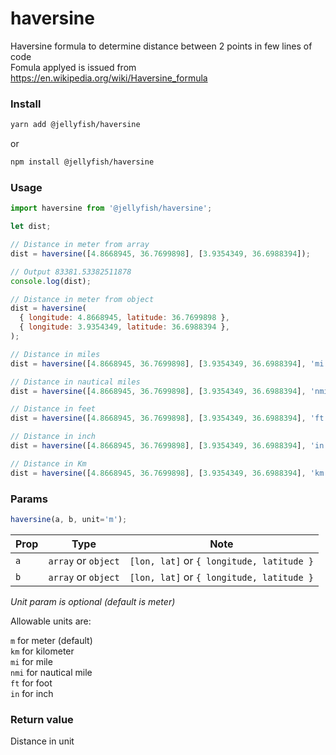 # haversine
Haversine formula to determine distance between 2 points in few lines of code  
Fomula applyed is issued from https://en.wikipedia.org/wiki/Haversine_formula


### Install
```bash
yarn add @jellyfish/haversine
```
or
```bash
npm install @jellyfish/haversine
```
### Usage
```javascript
import haversine from '@jellyfish/haversine';

let dist;

// Distance in meter from array
dist = haversine([4.8668945, 36.7699898], [3.9354349, 36.6988394]);

// Output 83381.53382511878
console.log(dist); 

// Distance in meter from object
dist = haversine(
  { longitude: 4.8668945, latitude: 36.7699898 }, 
  { longitude: 3.9354349, latitude: 36.6988394 },
);

// Distance in miles
dist = haversine([4.8668945, 36.7699898], [3.9354349, 36.6988394], 'mi');

// Distance in nautical miles
dist = haversine([4.8668945, 36.7699898], [3.9354349, 36.6988394], 'nmi');

// Distance in feet
dist = haversine([4.8668945, 36.7699898], [3.9354349, 36.6988394], 'ft');

// Distance in inch
dist = haversine([4.8668945, 36.7699898], [3.9354349, 36.6988394], 'in');

// Distance in Km
dist = haversine([4.8668945, 36.7699898], [3.9354349, 36.6988394], 'km');
```

### Params

```javascript
haversine(a, b, unit='m');
```

| Prop | Type                |  Note                                     |
|------|---------------------|-------------------------------------------|
| `a`  | `array` or `object` | `[lon, lat]` or `{ longitude, latitude }` |
| `b`  | `array` or `object` | `[lon, lat]` or `{ longitude, latitude }` |

*Unit param is optional (default is meter)*  

Allowable units are:  
   
`m` for meter (default)  
`km` for kilometer   
`mi` for mile  
`nmi` for nautical mile  
`ft` for foot  
`in` for inch
  

### Return value

Distance in unit

